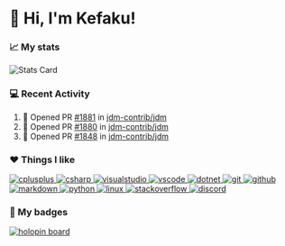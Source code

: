 # 👋 Hi, I'm Kefaku!

### 📈 My stats

![Stats Card](https://github-readme-stats.vercel.app/api/?username=kefaku&show_icons=true&hide=contribs&show=reviews,prs_merged&rank_icon=percentile&theme=shadow_green)

### 💻 Recent Activity</summary>

<!--START_SECTION:activity-->
1. 💪 Opened PR [#1881](https://github.com/jdm-contrib/jdm/pull/1881) in [jdm-contrib/jdm](https://github.com/jdm-contrib/jdm)
2. 💪 Opened PR [#1880](https://github.com/jdm-contrib/jdm/pull/1880) in [jdm-contrib/jdm](https://github.com/jdm-contrib/jdm)
3. 💪 Opened PR [#1848](https://github.com/jdm-contrib/jdm/pull/1848) in [jdm-contrib/jdm](https://github.com/jdm-contrib/jdm)
<!--END_SECTION:activity-->

### ❤️ Things I like

<a href="https://en.wikipedia.org/wiki/C%2B%2B" target="_blank"> <img src="https://skillicons.dev/icons?i=cpp" alt="cplusplus"> </a> 
<a href="https://en.wikipedia.org/wiki/C_Sharp_(programming_language)" target="_blank"> <img src="https://skillicons.dev/icons?i=cs" alt="csharp"/> </a>
<a href="https://en.wikipedia.org/wiki/Visual_Studio" target="_blank"> <img src="https://skillicons.dev/icons?i=visualstudio" alt="visualstudio"/> </a>
<a href="https://en.wikipedia.org/wiki/Visual_Studio_Code" target="_blank"> <img src="https://skillicons.dev/icons?i=vscode" alt="vscode"/> </a>
<a href="https://en.wikipedia.org/wiki/.NET" target="_blank"> <img src="https://skillicons.dev/icons?i=dotnet" alt="dotnet"/> </a>
<a href="https://en.wikipedia.org/wiki/Git" target="_blank"> <img src="https://skillicons.dev/icons?i=git" alt="git"/> </a>
<a href="https://en.wikipedia.org/wiki/GitHub" target="_blank"> <img src="https://skillicons.dev/icons?i=github" alt="github"/> </a>
<a href="https://en.wikipedia.org/wiki/Markdown" target="_blank"> <img src="https://skillicons.dev/icons?i=md" alt="markdown"/> </a>
<a href="https://en.wikipedia.org/wiki/Python_(programming_language)" target="_blank"> <img src="https://skillicons.dev/icons?i=py" alt="python"/> </a>
<a href="https://en.wikipedia.org/wiki/Linux" target="_blank"> <img src="https://skillicons.dev/icons?i=linux" alt="linux"/> </a>
<a href="https://en.wikipedia.org/wiki/Stack_Overflow" target="_blank"> <img src="https://skillicons.dev/icons?i=stackoverflow" alt="stackoverflow"/> </a>
<a href="https://en.wikipedia.org/wiki/Discord" target="_blank"> <img src="https://skillicons.dev/icons?i=discord" alt="discord"/> </a>

### 🏅 My badges
[![holopin board](https://holopin.me/kefaku)](https://holopin.io/@kefaku)
